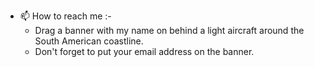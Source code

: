 - 📫 How to reach me :- 
  - Drag a banner with my name on behind a light aircraft around the South American coastline.
  - Don't forget to put your email address on the banner.

<!---
ChileBob/ChileBob is a ✨ special ✨ repository because its `README.md` (this file) appears on your GitHub profile.
You can click the Preview link to take a look at your changes.
--->
